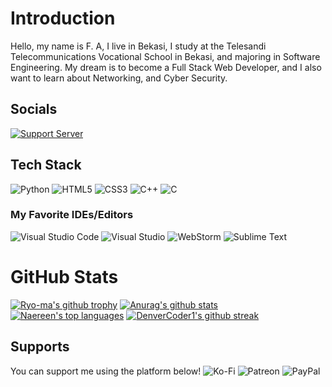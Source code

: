 # Introduction
Hello, my name is F. A, I live in Bekasi, I study at the Telesandi Telecommunications Vocational School in Bekasi, and majoring in Software Engineering. My dream is to become a Full Stack Web Developer, and I also want to learn about Networking, and Cyber Security.

## Socials
[![Support Server](https://img.shields.io/discord/591914197219016707.svg?label=Discord&logo=Discord&colorB=7289da&style=for-the-badge)](https:https://discord.gg/CG88aprRwe)

## Tech Stack
![Python](https://img.shields.io/badge/python-3670A0?style=for-the-badge&logo=python&logoColor=ffdd54) ![HTML5](https://img.shields.io/badge/html5-%23E34F26.svg?style=for-the-badge&logo=html5&logoColor=white) ![CSS3](https://img.shields.io/badge/css3-%231572B6.svg?style=for-the-badge&logo=css3&logoColor=white) ![C++](https://img.shields.io/badge/c++-%2300599C.svg?style=for-the-badge&logo=c%2B%2B&logoColor=white) ![C](https://img.shields.io/badge/c-%2300599C.svg?style=for-the-badge&logo=c&logoColor=white)
### My Favorite IDEs/Editors
![Visual Studio Code](https://img.shields.io/badge/Visual%20Studio%20Code-0078d7.svg?style=for-the-badge&logo=visual-studio-code&logoColor=white) ![Visual Studio](https://img.shields.io/badge/Visual%20Studio-5C2D91.svg?style=for-the-badge&logo=visual-studio&logoColor=white) ![WebStorm](https://img.shields.io/badge/webstorm-143?style=for-the-badge&logo=webstorm&logoColor=white&color=black) ![Sublime Text](https://img.shields.io/badge/sublime_text-%23575757.svg?style=for-the-badge&logo=sublime-text&logoColor=important)

# GitHub Stats
[![Ryo-ma's github trophy](https://github-profile-trophy.vercel.app/?username=Antiquarentine&row=1)](https://github.com/Antiquarentine/github-profile-trophy)
[![Anurag's github stats](https://github-readme-stats.vercel.app/api?username=Antiquarentine&theme=blue-green)](https://github.com/Antiquarentine/github-readme-stats)
[![Naereen's top languages](https://github-readme-stats.vercel.app/api/top-langs/?username=Antiquarentine&theme=blue-green)](https://github.com/Antiquarentine/github-readme-stats)
[![DenverCoder1's github streak](https://github-readme-streak-stats.herokuapp.com/?user=Antiquarentine&theme=blue-green)](https://github.com/Antiquarentine/github-readme-streak-stats)

## Supports
You can support me using the platform below!
![Ko-Fi](https://img.shields.io/badge/Ko--fi-F16061?style=for-the-badge&logo=ko-fi&logoColor=white) ![Patreon](https://img.shields.io/badge/Patreon-F96854?style=for-the-badge&logo=patreon&logoColor=white) ![PayPal](https://img.shields.io/badge/PayPal-00457C?style=for-the-badge&logo=paypal&logoColor=white)
